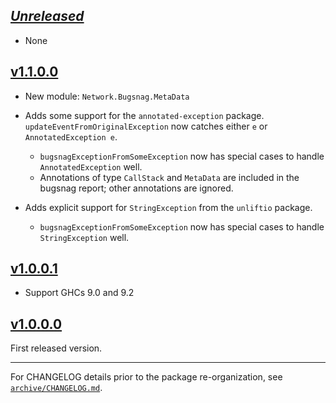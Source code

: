 ## [_Unreleased_](https://github.com/pbrisbin/bugsnag-haskell/compare/bugsnag-v1.1.0.0...main)

- None

## [v1.1.0.0](https://github.com/pbrisbin/bugsnag-haskell/compare/bugsnag-v1.0.0.0...bugsnag-v1.1.0.0)

- New module: `Network.Bugsnag.MetaData`

- Adds some support for the `annotated-exception` package.
  `updateEventFromOriginalException` now catches either `e` or `AnnotatedException e`.

  - `bugsnagExceptionFromSomeException` now has special cases to handle
    `AnnotatedException` well.
  - Annotations of type `CallStack` and `MetaData` are included in the bugsnag
    report; other annotations are ignored.

- Adds explicit support for `StringException` from the `unliftio` package.

  - `bugsnagExceptionFromSomeException` now has special cases to handle
    `StringException` well.

## [v1.0.0.1](https://github.com/pbrisbin/bugsnag-haskell/compare/bugsnag-v1.0.0.0...bugsnag-v1.0.0.1)

- Support GHCs 9.0 and 9.2

## [v1.0.0.0](https://github.com/pbrisbin/bugsnag-haskell/tree/bugsnag-v1.0.0.0)

First released version.

---

For CHANGELOG details prior to the package re-organization, see
[`archive/CHANGELOG.md`](../archive/CHANGELOG.md).
